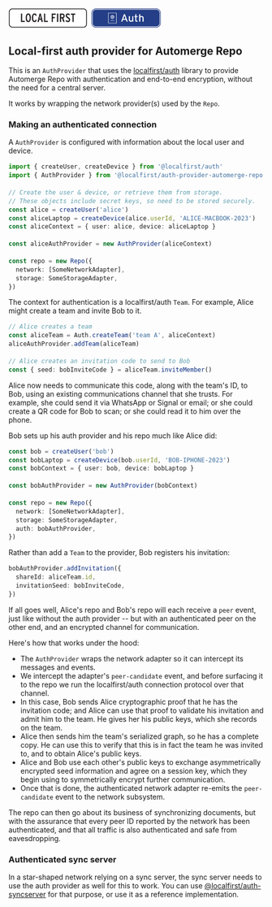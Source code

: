 <img src="https://raw.githubusercontent.com/local-first-web/branding/main/svg/auth-h.svg"
width="300" alt="@localfirst/auth logo" />

## Local-first auth provider for Automerge Repo

This is an `AuthProvider` that uses the [localfirst/auth](https://github.com/local-first-web/auth)
library to provide Automerge Repo with authentication and end-to-end encryption, without the need
for a central server.

It works by wrapping the network provider(s) used by the `Repo`.

### Making an authenticated connection

A `AuthProvider` is configured with information about the local user and device.

```ts
import { createUser, createDevice } from '@localfirst/auth'
import { AuthProvider } from '@localfirst/auth-provider-automerge-repo'

// Create the user & device, or retrieve them from storage.
// These objects include secret keys, so need to be stored securely.
const alice = createUser('alice')
const aliceLaptop = createDevice(alice.userId, 'ALICE-MACBOOK-2023')
const aliceContext = { user: alice, device: aliceLaptop }

const aliceAuthProvider = new AuthProvider(aliceContext)

const repo = new Repo({
  network: [SomeNetworkAdapter],
  storage: SomeStorageAdapter,
})
```

The context for authentication is a localfirst/auth `Team`. For example, Alice might create a team
and invite Bob to it.

```ts
// Alice creates a team
const aliceTeam = Auth.createTeam('team A', aliceContext)
aliceAuthProvider.addTeam(aliceTeam)

// Alice creates an invitation code to send to Bob
const { seed: bobInviteCode } = aliceTeam.inviteMember()
```

Alice now needs to communicate this code, along with the team's ID, to Bob, using an existing
communications channel that she trusts. For example, she could send it via WhatsApp or Signal or
email; or she could create a QR code for Bob to scan; or she could read it to him over the phone.

Bob sets up his auth provider and his repo much like Alice did:

```ts
const bob = createUser('bob')
const bobLaptop = createDevice(bob.userId, 'BOB-IPHONE-2023')
const bobContext = { user: bob, device: bobLaptop }

const bobAuthProvider = new AuthProvider(bobContext)

const repo = new Repo({
  network: [SomeNetworkAdapter],
  storage: SomeStorageAdapter,
  auth: bobAuthProvider,
})
```

Rather than add a `Team` to the provider, Bob registers his invitation:

```ts
bobAuthProvider.addInvitation({
  shareId: aliceTeam.id,
  invitationSeed: bobInviteCode,
})
```

If all goes well, Alice's repo and Bob's repo will each receive a `peer` event, just like without
the auth provider -- but with an authenticated peer on the other end, and an encrypted channel for
communication.

Here's how that works under the hood:

- The `AuthProvider` wraps the network adapter so it can intercept its messages and events.
- We intercept the adapter's `peer-candidate` event, and before surfacing it to the repo we run the
  localfirst/auth connection protocol over that channel.
- In this case, Bob sends Alice cryptographic proof that he has the invitation code; and Alice can
  use that proof to validate his invitation and admit him to the team. He gives her his public keys,
  which she records on the team.
- Alice then sends him the team's serialized graph, so he has a complete copy. He can use this to
  verify that this is in fact the team he was invited to, and to obtain Alice's public keys.
- Alice and Bob use each other's public keys to exchange asymmetrically encrypted seed information
  and agree on a session key, which they begin using to symmetrically encrypt further communication.
- Once that is done, the authenticated network adapter re-emits the `peer-candidate` event to the
  network subsystem.

The repo can then go about its business of synchronizing documents, but with the assurance that
every peer ID reported by the network has been authenticated, and that all traffic is also
authenticated and safe from eavesdropping.

### Authenticated sync server

In a star-shaped network relying on a sync server, the sync server needs to use the auth provider as
well for this to work. You can use [@localfirst/auth-syncserver](../auth-syncserver/) for that
purpose, or use it as a reference implementation.
